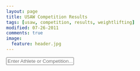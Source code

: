 ```yaml
---
layout: page
title: USAW Competition Results
tags: [usaw, competition, results, weightlifting]
modified: 07-26-2011
comments: true
image:
  feature: header.jpg
---
```


<html>
  <form name="searchField" onsubmit="return dbquery();">
	<input type="text" name="searchField" id="searchField" placeholder="Enter Athlete or Competition..." onKeyUp="dbquery();">
  </form>
  <br />
  <div id="status"></div>
  <br />
  <div id="tableHere"></div>
  <br />
</html>

<script>

var httpObject = null;
var getBaseUrl = 'http://callahan.nerdster.org:8080/usaw/'

document.getElementById('author-side').innerHTML =
    '<br><br><br><br>\'*\' denotes record attempt<br>\'x\' denotes missed attempt';

function resetText(){
    document.getElementById('status').innerHTML = "";
    document.getElementById('tableHere').innerHTML =
        '<h3>What\'s this?</h3>' +
        '<p>Search above to look through a relatively complete database of US national events ' +
        'since the beginning of time (or at least since the modern weight classes were in effect) ' +
        'If you have a fix or addition to the results, <a href="mailto:steve.a.jarvis@gmail.com">email me</a> ' +
        'or file an issue on <a href="https://github.com/stevejarvis/usa-weightlifting-results">Github</a>.' +
        '<br><br>Last updated <time datetime="{{ page.modified | date: "%Y-%m-%d" }}">{{ page.modified | date: "%B %d, %Y" }}</time>.' +
        '<br><br>Huge thanks to <a href="http://www.lifttilyadie.com/w8lift.htm">OWOW and Butch Curry</a> ' +
        'for organizing most of the results.</p>';
}

//Get the HTTP Object.
function getHTTPObject(){
	if (window.XMLHttpRequest){
		//Make sure the object is currently null.
	    return new XMLHttpRequest();
	}
	else if (window.ActiveXObject) {
		return new ActiveXObject("Microsoft.XMLHTTP");
	}
	else {
	    alert("Your browser does not support AJAX.");
	    return null;
	}
}

//Make the table in the table div.
function setTable(){
	if(httpObject.readyState == 4){
        document.getElementById('tableHere').innerHTML = httpObject.responseText;
		httpObject = null;
    }
}

// Query based on the search box.
function dbquery(){
	// Clear the comps and table when they start typing. Say we're lookin..
    if( document.getElementById('searchField').value != "") {
	    document.getElementById('status').innerHTML = "Searching...";
	    httpObject = getHTTPObject();
        if (httpObject != null) {
    	    httpObject.open("GET",
                            getBaseUrl.concat("query.php/?key="+document.getElementById('searchField').value),
                            true);
		    httpObject.send(null);
            httpObject.onreadystatechange = setOptions;
        }
    }
    else {
        resetText();
    }

	return false;
}

// Show what the heck we're doing.'
function setOptions(){
	if(httpObject.readyState == 4){
        document.getElementById('status').innerHTML = httpObject.responseText;
    }
}

// Get the table from the search box
function getTableFromSearch(comp, year, div){
	document.getElementById('tableHere').innerHTML = "Loading Table...";
	httpObject = getHTTPObject();
	if (httpObject != null) {
	    httpObject.open("GET",
                        getBaseUrl.concat("maketable.php/?comp="+comp+"&year="+year),
                        true);
	    httpObject.send(null);
	    httpObject.onreadystatechange = setTable;
        document.getElementById('tableHere').scrollIntoView(true);
	}
}

// Start with set text
resetText();

</script>

